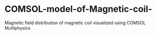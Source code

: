 # COMSOL-model-of-Magnetic-coil-
Magnetic field distribution of magnetic coil visualized using COMSOL Multiphysics
